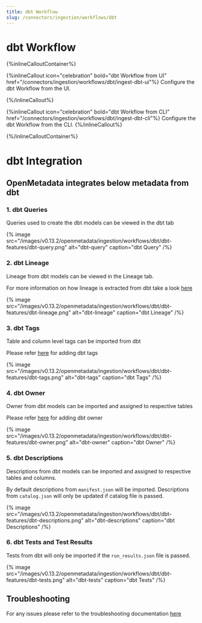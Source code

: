 ```yaml
---
title: dbt Workflow
slug: /connectors/ingestion/workflows/dbt
---
```


# dbt Workflow

{%inlineCalloutContainer%}

{%inlineCallout
  icon="celebration"
  bold="dbt Workflow from UI"
  href="/connectors/ingestion/workflows/dbt/ingest-dbt-ui"%}
Configure the dbt Workflow from the UI.

{%/inlineCallout%}

{%inlineCallout
  icon="celebration"
  bold="dbt Workflow from CLI"
  href="/connectors/ingestion/workflows/dbt/ingest-dbt-cli"%}
Configure the dbt Workflow from the CLI.
{%/inlineCallout%}

{%/inlineCalloutContainer%}

# dbt Integration

## OpenMetadata integrates below metadata from dbt

### 1. dbt Queries

Queries used to create the dbt models can be viewed in the dbt tab

{% image
  src="/images/v0.13.2/openmetadata/ingestion/workflows/dbt/dbt-features/dbt-query.png"
  alt="dbt-query"
  caption="dbt Query"
 /%}


### 2. dbt Lineage

Lineage from dbt models can be viewed in the Lineage tab.

For more information on how lineage is extracted from dbt take a look [here](/connectors/ingestion/workflows/dbt/ingest-dbt-lineage)

{% image
  src="/images/v0.13.2/openmetadata/ingestion/workflows/dbt/dbt-features/dbt-lineage.png"
  alt="dbt-lineage"
  caption="dbt Lineage"
 /%}


### 3. dbt Tags

Table and column level tags can be imported from dbt

Please refer [here](/connectors/ingestion/workflows/dbt/ingest-dbt-tags) for adding dbt tags

{% image
  src="/images/v0.13.2/openmetadata/ingestion/workflows/dbt/dbt-features/dbt-tags.png"
  alt="dbt-tags"
  caption="dbt Tags"
 /%}


### 4. dbt Owner

Owner from dbt models can be imported and assigned to respective tables

Please refer [here](/connectors/ingestion/workflows/dbt/ingest-dbt-owner) for adding dbt owner

{% image
  src="/images/v0.13.2/openmetadata/ingestion/workflows/dbt/dbt-features/dbt-owner.png"
  alt="dbt-owner"
  caption="dbt Owner"
 /%}

### 5. dbt Descriptions

Descriptions from dbt models can be imported and assigned to respective tables and columns.

By default descriptions from `manifest.json` will be imported. Descriptions from `catalog.json` will only be updated if catalog file is passed.

{% image
  src="/images/v0.13.2/openmetadata/ingestion/workflows/dbt/dbt-features/dbt-descriptions.png"
  alt="dbt-descriptions"
  caption="dbt Descriptions"
 /%}


### 6. dbt Tests and Test Results

Tests from dbt will only be imported if the `run_results.json` file is passed.

{% image
  src="/images/v0.13.2/openmetadata/ingestion/workflows/dbt/dbt-features/dbt-tests.png"
  alt="dbt-tests"
  caption="dbt Tests"
 /%}

## Troubleshooting

For any issues please refer to the troubleshooting documentation [here](/connectors/ingestion/workflows/dbt/dbt-troubleshooting)
